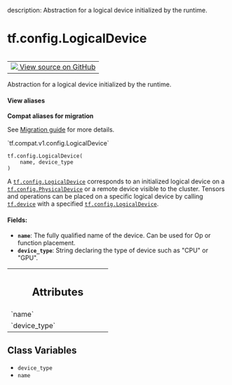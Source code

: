 description: Abstraction for a logical device initialized by the runtime.

<div itemscope itemtype="http://developers.google.com/ReferenceObject">
<meta itemprop="name" content="tf.config.LogicalDevice" />
<meta itemprop="path" content="Stable" />
<meta itemprop="property" content="__new__"/>
<meta itemprop="property" content="device_type"/>
<meta itemprop="property" content="name"/>
</div>

# tf.config.LogicalDevice

<!-- Insert buttons and diff -->

<table class="tfo-notebook-buttons tfo-api nocontent" align="left">
<td>
  <a target="_blank" href="https://github.com/tensorflow/tensorflow/blob/r2.4/tensorflow/python/eager/context.py#L239-L253">
    <img src="https://www.tensorflow.org/images/GitHub-Mark-32px.png" />
    View source on GitHub
  </a>
</td>
</table>



Abstraction for a logical device initialized by the runtime.

<section class="expandable">
  <h4 class="showalways">View aliases</h4>
  <p>
<b>Compat aliases for migration</b>
<p>See
<a href="https://www.tensorflow.org/guide/migrate">Migration guide</a> for
more details.</p>
<p>`tf.compat.v1.config.LogicalDevice`</p>
</p>
</section>

<pre class="devsite-click-to-copy prettyprint lang-py tfo-signature-link">
<code>tf.config.LogicalDevice(
    name, device_type
)
</code></pre>



<!-- Placeholder for "Used in" -->

A <a href="../../tf/config/LogicalDevice.md"><code>tf.config.LogicalDevice</code></a> corresponds to an initialized logical device on a
<a href="../../tf/config/PhysicalDevice.md"><code>tf.config.PhysicalDevice</code></a> or a remote device visible to the cluster. Tensors
and operations can be placed on a specific logical device by calling
<a href="../../tf/device.md"><code>tf.device</code></a> with a specified <a href="../../tf/config/LogicalDevice.md"><code>tf.config.LogicalDevice</code></a>.

#### Fields:


* <b>`name`</b>: The fully qualified name of the device. Can be used for Op or function
  placement.
* <b>`device_type`</b>: String declaring the type of device such as "CPU" or "GPU".




<!-- Tabular view -->
 <table class="responsive fixed orange">
<colgroup><col width="214px"><col></colgroup>
<tr><th colspan="2"><h2 class="add-link">Attributes</h2></th></tr>

<tr>
<td>
`name`
</td>
<td>

</td>
</tr><tr>
<td>
`device_type`
</td>
<td>

</td>
</tr>
</table>



## Class Variables

* `device_type` <a id="device_type"></a>
* `name` <a id="name"></a>
